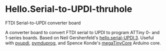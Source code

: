 # Hello.Serial-to-UPDI-thruhole
 FTDI Serial-to-UPDI converter board

A converter board to convert FTDI serial to UPDI to program ATTiny 0- and 1-series boards.  Based on Neil Gershenfeld's [hello.serial-UPDI.3](http://academy.cba.mit.edu/classes/embedded_programming/index.html).  Useful with [pyupdi](https://github.com/mraardvark/pyupdi), [pymduprog](https://pypi.org/project/pymcuprog/), and Spence Konde's [megaTinyCore](https://github.com/SpenceKonde/megaTinyCore) Arduino core.